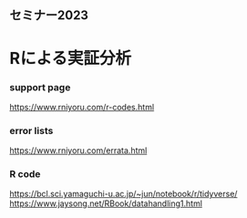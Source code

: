 ## セミナー2023
# Rによる実証分析
### support page 
https://www.rniyoru.com/r-codes.html
### error lists
https://www.rniyoru.com/errata.html
### R code
https://bcl.sci.yamaguchi-u.ac.jp/~jun/notebook/r/tidyverse/
https://www.jaysong.net/RBook/datahandling1.html
